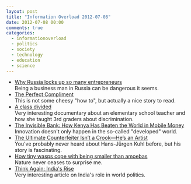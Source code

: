 ```yaml
---
layout: post
title: "Information Overload 2012-07-08"
date: 2012-07-08 00:00
comments: true
categories:
  - informationoverload
  - politics
  - society
  - technology
  - education
  - science
---
```

* [Why Russia locks up so many entrepreneurs](http://www.bbc.co.uk/news/magazine-18706597)<br>Being a business man in Russia can be dangerous it seems.
* [The Perfect Compliment](http://www.esquire.com/features/how-to-compliment-1009)<br>This is not some cheesy "how to", but actually a nice story to read.
* [A class divided](http://www.pbs.org/wgbh/pages/frontline/shows/divided/)<br>Very interesting documentary about an elementary school teacher and how she taught 3rd graders about discrimination.
* [The Invisible Bank: How Kenya Has Beaten the World in Mobile Money](http://newswatch.nationalgeographic.com/2012/07/04/the-invisible-bank-how-kenya-has-beaten-the-world-in-mobile-money/)<br>Innovation doesn't only happen in the so-called "developed" world.
* [The Ultimate Counterfeiter Isn’t a Crook—He’s an Artist](http://www.wired.com/threatlevel/2012/05/ff_counterfeiter/all/)<br>You've probably never heard about Hans-Jürgen Kuhl before, but his story is fascinating.
* [How tiny wasps cope with being smaller than amoebas](http://blogs.discovermagazine.com/notrocketscience/2011/11/30/how-fairy-wasps-cope-with-being-smaller-than-amoebas/)<br>Nature never ceases to surprise me.
* [Think Again: India's Rise](http://www.foreignpolicy.com/articles/2012/07/05/think_again_india_s_rise?page=full)<br>Very interesting article on India's role in world politics.
